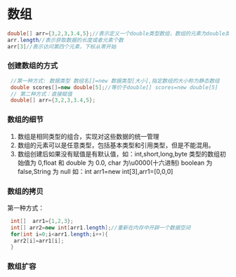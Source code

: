 # 数组

```java
double[] arr={3,2,3,3.4,5};//表示定义一个double类型数组，数组的元素为double类型
arr.length//表示获取数据的长度或者元素个数
arr[3]//表示访问第四个元素，下标从零开始
```

### 创建数组的方式

```java
 //第一种方式: 数据类型 数组名[]=new 数据类型[大小],指定数组的大小称为静态数组
 double scores[]=new double[5];//等价于double[] scores=new double[5]
 // 第二种方式：直接赋值
 double[] arr={3,2,3,3.4,5};
```

### 数组的细节

1.  数组是相同类型的组合，实现对这些数据的统一管理
2.  数组的元素可以是任意类型，包括基本类型和引用类型，但是不能混用。
3.  数组创建后如果没有赋值是有默认值，如：int,short,long,byte 类型的数组初始值为 0,float 和 double 为 0.0,
    char 为\u0000(十六进制) boolean 为 false,String 为 null
    如：int arr1=new int[3],arr1=[0,0,0]


### 数组的拷贝

第一种方式：

```java
 int[]  arr1={1,2,3};
 int[] arr2=new int[arr1.length];//重新在内存中开辟一个数据空间
 for(int i=0;i<arr1.length;i++){
  arr2[i]=arr1[i];
 }
```

### 数组扩容
